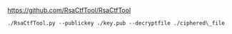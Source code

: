 https://github.com/RsaCtfTool/RsaCtfTool

```
./RsaCtfTool.py --publickey ./key.pub --decryptfile ./ciphered\_file
```
